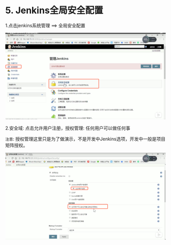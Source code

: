 # 5. Jenkins全局安全配置

1.点击jenkins系统管理 ==> 全局安全配置

![jenkins系统管理安全配置](../assets/jenkins系统管理安全配置.png)

2.安全域: 点击允许用户注册，授权管理: 任何用户可以做任何事

`注意`: 授权管理这里只是为了做演示，不是开发中Jenkins选项，开发中一般是项目矩阵授权。

![jenkins全局安全配置](../assets/jenkins全局安全配置.png)

